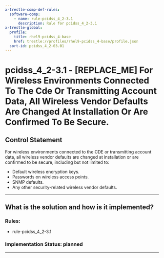 ```yaml
---
x-trestle-comp-def-rules:
  software-comp:
    - name: rule-pcidss_4_2-3.1
      description: Rule for pcidss_4_2-3.1
x-trestle-global:
  profile:
    title: rhel9-pcidss_4-base
    href: trestle://profiles/rhel9-pcidss_4-base/profile.json
  sort-id: pcidss_4_2-03.01
---
```


# pcidss_4_2-3.1 - \[REPLACE_ME\] For Wireless Environments Connected To The Cde Or Transmitting Account Data, All Wireless Vendor Defaults Are Changed At Installation Or Are Confirmed To Be Secure.

## Control Statement

For wireless environments connected to the CDE or transmitting account data, all wireless
vendor defaults are changed at installation or are confirmed to be secure, including but
not limited to:
- Default wireless encryption keys.
- Passwords on wireless access points.
- SNMP defaults.
- Any other security-related wireless vendor defaults.

______________________________________________________________________

## What is the solution and how is it implemented?

<!-- For implementation status enter one of: implemented, partial, planned, alternative, not-applicable -->

<!-- Note that the list of rules under ### Rules: is read-only and changes will not be captured after assembly to JSON -->

<!-- Add control implementation description here for control: pcidss_4_2-3.1 -->

### Rules:

  - rule-pcidss_4_2-3.1

### Implementation Status: planned

______________________________________________________________________
